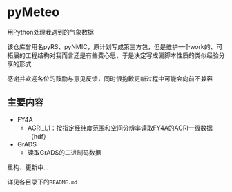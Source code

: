 # pyMeteo

用Python处理我遇到的气象数据

该仓库曾用名pyRS、pyNMIC，原计划写成第三方包，但是维护一个work的、可拓展的工程结构对我而言还是有些费心思，于是决定写成偏脚本性质的类似经验分享的形式

感谢并欢迎各位的鼓励与意见反馈，同时很抱歉更新过程中可能会向前不兼容

## 主要内容

- FY4A
  - AGRI_L1：按指定经纬度范围和空间分辨率读取FY4A的AGRI一级数据（hdf）
- GrADS
  - 读取GrADS的二进制码数据

重构、更新中...


详见各目录下的`README.md`

